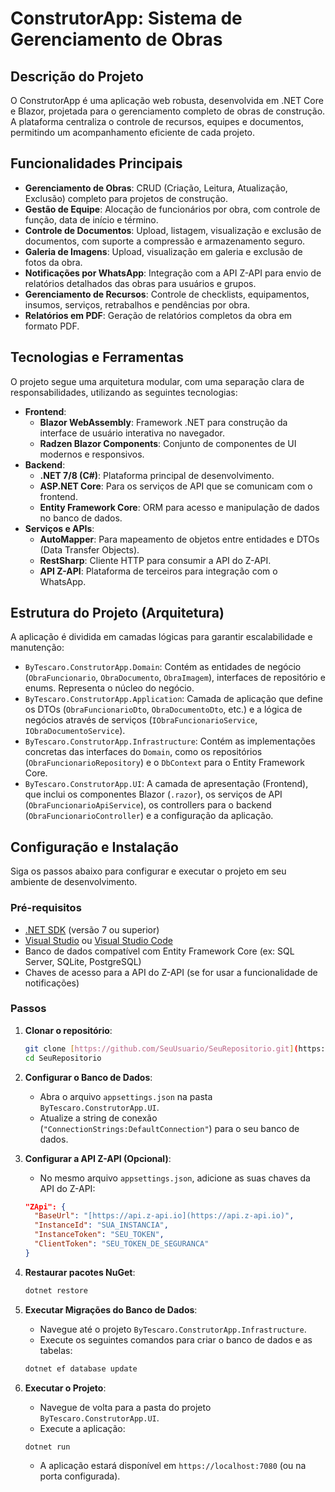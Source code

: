# ConstrutorApp: Sistema de Gerenciamento de Obras

## Descrição do Projeto

O ConstrutorApp é uma aplicação web robusta, desenvolvida em .NET Core e Blazor, projetada para o gerenciamento completo de obras de construção. A plataforma centraliza o controle de recursos, equipes e documentos, permitindo um acompanhamento eficiente de cada projeto.

## Funcionalidades Principais

* **Gerenciamento de Obras**: CRUD (Criação, Leitura, Atualização, Exclusão) completo para projetos de construção.
* **Gestão de Equipe**: Alocação de funcionários por obra, com controle de função, data de início e término.
* **Controle de Documentos**: Upload, listagem, visualização e exclusão de documentos, com suporte a compressão e armazenamento seguro.
* **Galeria de Imagens**: Upload, visualização em galeria e exclusão de fotos da obra.
* **Notificações por WhatsApp**: Integração com a API Z-API para envio de relatórios detalhados das obras para usuários e grupos.
* **Gerenciamento de Recursos**: Controle de checklists, equipamentos, insumos, serviços, retrabalhos e pendências por obra.
* **Relatórios em PDF**: Geração de relatórios completos da obra em formato PDF.

## Tecnologias e Ferramentas

O projeto segue uma arquitetura modular, com uma separação clara de responsabilidades, utilizando as seguintes tecnologias:

* **Frontend**:
    * **Blazor WebAssembly**: Framework .NET para construção da interface de usuário interativa no navegador.
    * **Radzen Blazor Components**: Conjunto de componentes de UI modernos e responsivos.
* **Backend**:
    * **.NET 7/8 (C#)**: Plataforma principal de desenvolvimento.
    * **ASP.NET Core**: Para os serviços de API que se comunicam com o frontend.
    * **Entity Framework Core**: ORM para acesso e manipulação de dados no banco de dados.
* **Serviços e APIs**:
    * **AutoMapper**: Para mapeamento de objetos entre entidades e DTOs (Data Transfer Objects).
    * **RestSharp**: Cliente HTTP para consumir a API do Z-API.
    * **API Z-API**: Plataforma de terceiros para integração com o WhatsApp.

## Estrutura do Projeto (Arquitetura)

A aplicação é dividida em camadas lógicas para garantir escalabilidade e manutenção:

* `ByTescaro.ConstrutorApp.Domain`: Contém as entidades de negócio (`ObraFuncionario`, `ObraDocumento`, `ObraImagem`), interfaces de repositório e enums. Representa o núcleo do negócio.
* `ByTescaro.ConstrutorApp.Application`: Camada de aplicação que define os DTOs (`ObraFuncionarioDto`, `ObraDocumentoDto`, etc.) e a lógica de negócios através de serviços (`IObraFuncionarioService`, `IObraDocumentoService`).
* `ByTescaro.ConstrutorApp.Infrastructure`: Contém as implementações concretas das interfaces do `Domain`, como os repositórios (`ObraFuncionarioRepository`) e o `DbContext` para o Entity Framework Core.
* `ByTescaro.ConstrutorApp.UI`: A camada de apresentação (Frontend), que inclui os componentes Blazor (`.razor`), os serviços de API (`ObraFuncionarioApiService`), os controllers para o backend (`ObraFuncionarioController`) e a configuração da aplicação.

## Configuração e Instalação

Siga os passos abaixo para configurar e executar o projeto em seu ambiente de desenvolvimento.

### Pré-requisitos

* [.NET SDK](https://dotnet.microsoft.com/download) (versão 7 ou superior)
* [Visual Studio](https://visualstudio.microsoft.com/) ou [Visual Studio Code](https://code.visualstudio.com/)
* Banco de dados compatível com Entity Framework Core (ex: SQL Server, SQLite, PostgreSQL)
* Chaves de acesso para a API do Z-API (se for usar a funcionalidade de notificações)

### Passos

1.  **Clonar o repositório**:
    ```bash
    git clone [https://github.com/SeuUsuario/SeuRepositorio.git](https://github.com/SeuUsuario/SeuRepositorio.git)
    cd SeuRepositorio
    ```

2.  **Configurar o Banco de Dados**:
    * Abra o arquivo `appsettings.json` na pasta `ByTescaro.ConstrutorApp.UI`.
    * Atualize a string de conexão (`"ConnectionStrings:DefaultConnection"`) para o seu banco de dados.

3.  **Configurar a API Z-API (Opcional)**:
    * No mesmo arquivo `appsettings.json`, adicione as suas chaves da API do Z-API:
    ```json
    "ZApi": {
      "BaseUrl": "[https://api.z-api.io](https://api.z-api.io)",
      "InstanceId": "SUA_INSTANCIA",
      "InstanceToken": "SEU_TOKEN",
      "ClientToken": "SEU_TOKEN_DE_SEGURANCA"
    }
    ```

4.  **Restaurar pacotes NuGet**:
    ```bash
    dotnet restore
    ```

5.  **Executar Migrações do Banco de Dados**:
    * Navegue até o projeto `ByTescaro.ConstrutorApp.Infrastructure`.
    * Execute os seguintes comandos para criar o banco de dados e as tabelas:
    ```bash
    dotnet ef database update
    ```

6.  **Executar o Projeto**:
    * Navegue de volta para a pasta do projeto `ByTescaro.ConstrutorApp.UI`.
    * Execute a aplicação:
    ```bash
    dotnet run
    ```
    * A aplicação estará disponível em `https://localhost:7080` (ou na porta configurada).
